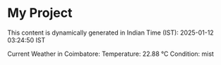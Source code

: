 # My Project

This content is dynamically generated in Indian Time (IST): 2025-01-12 03:24:50 IST


Current Weather in Coimbatore:
Temperature: 22.88 °C
Condition: mist
